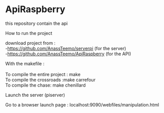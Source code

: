 ApiRaspberry
============

this repository contain the api

How to run the project 

download project from :<br>-https://github.com/AnassTeemo/serverpi (for the server) <br>
		       -https://github.com/AnassTeemo/ApiRaspberry (for the API)
			   
With the makefile :<br>			   
To compile the entire project : make<br>
To compile the crossroads :make carrefour<br>
To compile the chase: make chenillard<br>

Launch  the server (piserver) 

Go to a browser launch page : localhost:9090/webfiles/manipulation.html
